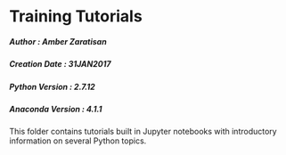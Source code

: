 # Training Tutorials

##### Author                 : Amber Zaratisan
##### Creation Date          : 31JAN2017
##### Python Version         : 2.7.12
##### Anaconda Version       : 4.1.1

This folder contains tutorials built in Jupyter notebooks with introductory information on several Python topics.
